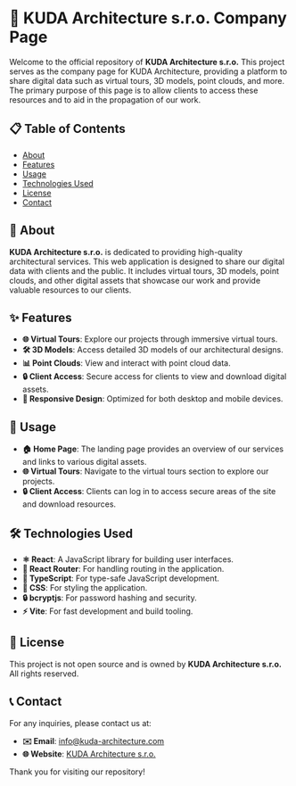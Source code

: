# 🏢 KUDA Architecture s.r.o. Company Page

Welcome to the official repository of **KUDA Architecture s.r.o.** This project serves as the company page for KUDA Architecture, providing a platform to share digital data such as virtual tours, 3D models, point clouds, and more. The primary purpose of this page is to allow clients to access these resources and to aid in the propagation of our work.

## 📋 Table of Contents

- [About](#about)
- [Features](#features)
- [Usage](#usage)
- [Technologies Used](#technologies-used)
- [License](#license)
- [Contact](#contact)

## 📖 About

**KUDA Architecture s.r.o.** is dedicated to providing high-quality architectural services. This web application is designed to share our digital data with clients and the public. It includes virtual tours, 3D models, point clouds, and other digital assets that showcase our work and provide valuable resources to our clients.

## ✨ Features

- **🌐 Virtual Tours**: Explore our projects through immersive virtual tours.
- **🛠️ 3D Models**: Access detailed 3D models of our architectural designs.
- **📊 Point Clouds**: View and interact with point cloud data.
- **🔒 Client Access**: Secure access for clients to view and download digital assets.
- **📱 Responsive Design**: Optimized for both desktop and mobile devices.

## 🚀 Usage

- **🏠 Home Page**: The landing page provides an overview of our services and links to various digital assets.
- **🌐 Virtual Tours**: Navigate to the virtual tours section to explore our projects.
- **🔒 Client Access**: Clients can log in to access secure areas of the site and download resources.

## 🛠️ Technologies Used

- **⚛️ React**: A JavaScript library for building user interfaces.
- **🔀 React Router**: For handling routing in the application.
- **📝 TypeScript**: For type-safe JavaScript development.
- **🎨 CSS**: For styling the application.
- **🔒 bcryptjs**: For password hashing and security.
- **⚡ Vite**: For fast development and build tooling.

## 📜 License

This project is not open source and is owned by **KUDA Architecture s.r.o.** All rights reserved.

## 📞 Contact

For any inquiries, please contact us at:

- **✉️ Email**: info@kuda-architecture.com
- **🌐 Website**: [KUDA Architecture s.r.o.](https://www.kuda-architecture.com)

Thank you for visiting our repository!
